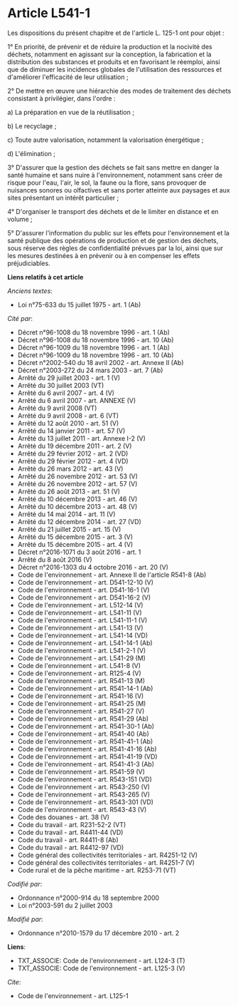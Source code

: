 # Article L541-1

Les dispositions du présent chapitre et de l'article L. 125-1 ont pour objet : 

1° En priorité, de prévenir et de réduire la production et la nocivité des déchets, notamment en agissant sur la conception,
la fabrication et la distribution des substances et produits et en favorisant le réemploi, ainsi que de diminuer les
incidences globales de l'utilisation des ressources et d'améliorer l'efficacité de leur utilisation ; 

2° De mettre en œuvre une hiérarchie des modes de traitement des déchets consistant à privilégier, dans l'ordre : 

a) La préparation en vue de la réutilisation ; 

b) Le recyclage ; 

c) Toute autre valorisation, notamment la valorisation énergétique ; 

d) L'élimination ; 

3° D'assurer que la gestion des déchets se fait sans mettre en danger la santé humaine et sans nuire à l'environnement,
notamment sans créer de risque pour l'eau, l'air, le sol, la faune ou la flore, sans provoquer de nuisances sonores ou
olfactives et sans porter atteinte aux paysages et aux sites présentant un intérêt particulier ; 

4° D'organiser le transport des déchets et de le limiter en distance et en volume ; 

5° D'assurer l'information du public sur les effets pour l'environnement et la santé publique des opérations de production et
de gestion des déchets, sous réserve des règles de confidentialité prévues par la loi, ainsi que sur les mesures destinées à
en prévenir ou à en compenser les effets préjudiciables.

**Liens relatifs à cet article**

_Anciens textes_:

  - Loi n°75-633 du 15 juillet 1975 - art. 1 (Ab)

_Cité par_:

  - Décret n°96-1008 du 18 novembre 1996 - art. 1 (Ab)
  - Décret n°96-1008 du 18 novembre 1996 - art. 10 (Ab)
  - Décret n°96-1009 du 18 novembre 1996 - art. 1 (Ab)
  - Décret n°96-1009 du 18 novembre 1996 - art. 10 (Ab)
  - Décret n°2002-540 du 18 avril 2002 - art. Annexe II (Ab)
  - Décret n°2003-272 du 24 mars 2003 - art. 7 (Ab)
  - Arrêté du 29 juillet 2003 - art. 1 (V)
  - Arrêté du 30 juillet 2003 (VT)
  - Arrêté du 6 avril 2007 - art. 4 (V)
  - Arrêté du 6 avril 2007 - art. ANNEXE (V)
  - Arrêté du 9 avril 2008 (VT)
  - Arrêté du 9 avril 2008 - art. 6 (VT)
  - Arrêté du 12 août 2010 - art. 51 (V)
  - Arrêté du 14 janvier 2011 - art. 57 (V)
  - Arrêté du 13 juillet 2011 - art. Annexe I-2 (V)
  - Arrêté du 19 décembre 2011 - art. 2 (V)
  - Arrêté du 29 février 2012 - art. 2 (VD)
  - Arrêté du 29 février 2012 - art. 4 (VD)
  - Arrêté du 26 mars 2012 - art. 43 (V)
  - Arrêté du 26 novembre 2012 - art. 53 (V)
  - Arrêté du 26 novembre 2012 - art. 57 (V)
  - Arrêté du 26 août 2013 - art. 51 (V)
  - Arrêté du 10 décembre 2013 - art. 46 (V)
  - Arrêté du 10 décembre 2013 - art. 48 (V)
  - Arrêté du 14 mai 2014 - art. 11 (V)
  - Arrêté du 12 décembre 2014 - art. 27 (VD)
  - Arrêté du 21 juillet 2015 - art. 15 (V)
  - Arrêté du 15 décembre 2015 - art. 3 (V)
  - Arrêté du 15 décembre 2015 - art. 4 (V)
  - Décret n°2016-1071 du 3 août 2016 - art. 1
  - Arrêté du 8 août 2016 (V)
  - Décret n°2016-1303 du 4 octobre 2016 - art. 20 (V)
  - Code de l'environnement - art. Annexe II de l'article R541-8 (Ab)
  - Code de l'environnement - art. D541-12-10 (V)
  - Code de l'environnement - art. D541-16-1 (V)
  - Code de l'environnement - art. D541-16-2 (V)
  - Code de l'environnement - art. L512-14 (V)
  - Code de l'environnement - art. L541-11 (V)
  - Code de l'environnement - art. L541-11-1 (V)
  - Code de l'environnement - art. L541-13 (V)
  - Code de l'environnement - art. L541-14 (VD)
  - Code de l'environnement - art. L541-14-1 (Ab)
  - Code de l'environnement - art. L541-2-1 (V)
  - Code de l'environnement - art. L541-29 (M)
  - Code de l'environnement - art. L541-8 (V)
  - Code de l'environnement - art. R125-4 (V)
  - Code de l'environnement - art. R541-13 (M)
  - Code de l'environnement - art. R541-14-1 (Ab)
  - Code de l'environnement - art. R541-16 (V)
  - Code de l'environnement - art. R541-25 (M)
  - Code de l'environnement - art. R541-27 (V)
  - Code de l'environnement - art. R541-29 (Ab)
  - Code de l'environnement - art. R541-30-1 (Ab)
  - Code de l'environnement - art. R541-40 (Ab)
  - Code de l'environnement - art. R541-41-1 (Ab)
  - Code de l'environnement - art. R541-41-16 (Ab)
  - Code de l'environnement - art. R541-41-19 (VD)
  - Code de l'environnement - art. R541-41-3 (Ab)
  - Code de l'environnement - art. R541-59 (V)
  - Code de l'environnement - art. R543-151 (VD)
  - Code de l'environnement - art. R543-250 (V)
  - Code de l'environnement - art. R543-265 (V)
  - Code de l'environnement - art. R543-301 (VD)
  - Code de l'environnement - art. R543-43 (V)
  - Code des douanes - art. 38 (V)
  - Code du travail - art. R231-52-2 (VT)
  - Code du travail - art. R4411-44 (VD)
  - Code du travail - art. R4411-8 (Ab)
  - Code du travail - art. R4412-97 (VD)
  - Code général des collectivités territoriales - art. R4251-12 (V)
  - Code général des collectivités territoriales - art. R4251-7 (V)
  - Code rural et de la pêche maritime - art. R253-71 (VT)

_Codifié par_:

  - Ordonnance n°2000-914 du 18 septembre 2000
  - Loi n°2003-591 du 2 juillet 2003

_Modifié par_:

  - Ordonnance n°2010-1579 du 17 décembre 2010 - art. 2

**Liens**:

  - TXT_ASSOCIE: Code de l'environnement - art. L124-3 (T)
  - TXT_ASSOCIE: Code de l'environnement - art. L125-3 (V)

_Cite_:

  - Code de l'environnement - art. L125-1
